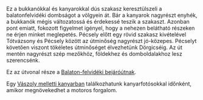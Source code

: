 Ez a bukkanókkal és kanyarokkal dús szakasz keresztülszeli a balatonfelvidéki dombságot a völgyein át. Bár a kanyarok nagyrészt enyhék, a bukkanók mégis változatossá és érdekessé teszik a szakaszt. Azonban pont emiatt, fokozott figyelmet igényel, hogy a nehezen belátható részeken ne érjen minket meglepetés. Pécsely előtt egy rövid szakasz kivételével Tótvázsony és Pécsely között az útminőség nagyrészt jó-közepes. Pécselyt követően viszont tökéletes útminőséget élvezhetünk Dörgicséig. Az út mentén nagyrészt szép mezőkhöz, földekhez és domboldalakhoz lesz szerencsénk.

Ez az útvonal része a [Balaton-felvidéki bejáróútnak](#BalatonFelvidek).

Egy [Vászoly melletti kanyarban](#geo:Kanyarfot%C3%B3s%20Pont@46.939182,17.777372/?b=Ide%20id%C5%91nk%C3%A9nt%20kitelep%C3%BCl%20egy%20kanyarfot%C3%B3s%20t%C3%A1rsas%C3%A1g,%20akik%20k%C3%A9pet%20k%C3%A9sz%C3%ADthetnek%20a%20kanyarg%C3%A1sodr%C3%B3l.%20%C3%89rdemes%20megn%C3%A9zni%20az%20adott%20napi%20esem%C3%A9nyeket%20az%20%5Baut%C3%B3s%20napt%C3%A1rban%5D%28https://sp3eder.github.io/autosesemenyek/%29,%20hogy%20k%C3%B6nnyen%20megtal%C3%A1ld%20a%20fot%C3%B3st.) találkozhatunk kanyarfotósokkal időnként, amikor megnövekedhet a motoros forgalom.
